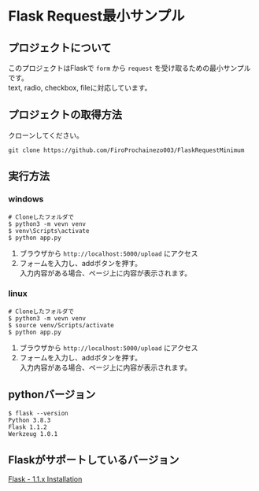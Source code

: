 # Flask Request最小サンプル

## プロジェクトについて

このプロジェクトはFlaskで `form` から `request` を受け取るための最小サンプルです。<br>
text, radio, checkbox, fileに対応しています。


## プロジェクトの取得方法

クローンしてください。
```
git clone https://github.com/FiroProchainezo003/FlaskRequestMinimum
```

## 実行方法

### windows

```
# Cloneしたフォルダで
$ python3 -m vevn venv
$ venv\Scripts\activate
$ python app.py
```

1. ブラウザから `http://localhost:5000/upload` にアクセス
2. フォームを入力し、addボタンを押す。<br>
   入力内容がある場合、ページ上に内容が表示されます。

### linux

```
# Cloneしたフォルダで
$ python3 -m vevn venv
$ source venv/Scripts/activate
$ python app.py
```

1. ブラウザから `http://localhost:5000/upload` にアクセス
2. フォームを入力し、addボタンを押す。<br>
   入力内容がある場合、ページ上に内容が表示されます。

## pythonバージョン

```
$ flask --version
Python 3.8.3
Flask 1.1.2
Werkzeug 1.0.1
```

## Flaskがサポートしているバージョン

[Flask - 1.1.x Installation](https://flask.palletsprojects.com/en/1.1.x/installation/)

